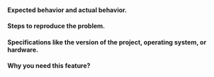#### Expected behavior and actual behavior.

#### Steps to reproduce the problem.

#### Specifications like the version of the project, operating system, or hardware.

#### Why you need this feature?
